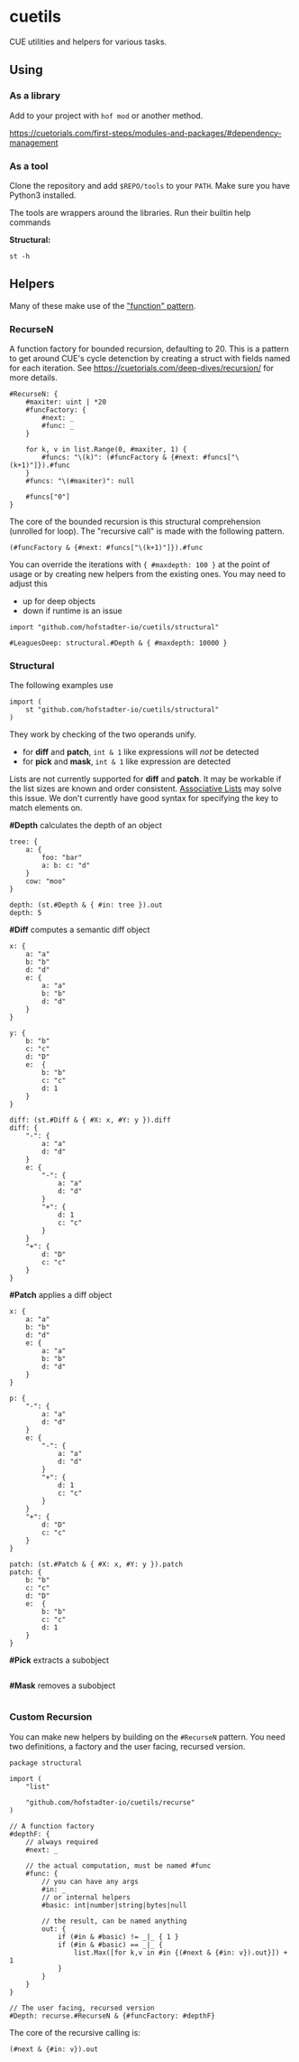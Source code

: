# cuetils

CUE utilities and helpers for various tasks.

## Using

### As a library

Add to your project with `hof mod` or another method.

https://cuetorials.com/first-steps/modules-and-packages/#dependency-management

### As a tool

Clone the repository and add `$REPO/tools` to your `PATH`.
Make sure you have Python3 installed.

The tools are wrappers around the libraries.
Run their builtin help commands

__Structural:__

```
st -h
```

## Helpers

Many of these make use of the
["function" pattern](https://cuetorials.com/patterns/functions/).

### RecurseN

A function factory for bounded recursion, defaulting to 20.
This is a pattern to get around CUE's cycle detenction
by creating a struct with fields named for each iteration.
See https://cuetorials.com/deep-dives/recursion/ for more details.

```cue
#RecurseN: {
	#maxiter: uint | *20
	#funcFactory: {
		#next: _
		#func: _
	}

	for k, v in list.Range(0, #maxiter, 1) {
		#funcs: "\(k)": (#funcFactory & {#next: #funcs["\(k+1)"]}).#func
	}
	#funcs: "\(#maxiter)": null

	#funcs["0"]
}
```

The core of the bounded recursion is this structural comprehension (unrolled for loop).
The "recursive call" is made with the following pattern.

```cue
(#funcFactory & {#next: #funcs["\(k+1)"]}).#func
```

You can override the iterations with `{ #maxdepth: 100 }` at the point of
usage or by creating new helpers from the existing ones.
You may need to adjust this

- up for deep objects
- down if runtime is an issue

```cue
import "github.com/hofstadter-io/cuetils/structural"

#LeaguesDeep: structural.#Depth & { #maxdepth: 10000 }
```


### Structural

The following examples use

```cue
import (
	st "github.com/hofstadter-io/cuetils/structural"
)
```

They work by checking of the two operands unify.

- for __diff__ and __patch__, `int & 1` like expressions will _not_ be detected
- for __pick__ and __mask__, `int & 1` like expression are detected

Lists are not currently supported for __diff__ and __patch__.
It may be workable if the list sizes are known and order consistent.
[Associative Lists](https://cuetorials.com/cueology/futurology/associative-lists/)
may solve this issue. We don't currently have good syntax for specifying the key to match elements on.

__#Depth__ calculates the depth of an object

```cue
tree: {
	a: {
		foo: "bar"
		a: b: c: "d"
	}
	cow: "moo"
}

depth: (st.#Depth & { #in: tree }).out
depth: 5
```

__#Diff__ computes a semantic diff object

```cue
x: {
	a: "a"
	b: "b"
	d: "d"
	e: {
		a: "a"
		b: "b"
		d: "d"
	}
}

y: {
	b: "b"
	c: "c"
	d: "D"
	e:  {
		b: "b"
		c: "c"
		d: 1
	}
}

diff: (st.#Diff & { #X: x, #Y: y }).diff
diff: {
	"-": {
		a: "a"
		d: "d"
	}
	e: {
		"-": {
			a: "a"
			d: "d"
		}
		"+": {
			d: 1
			c: "c"
		}
	}
	"+": {
		d: "D"
		c: "c"
	}
}
```

__#Patch__ applies a diff object

```cue
x: {
	a: "a"
	b: "b"
	d: "d"
	e: {
		a: "a"
		b: "b"
		d: "d"
	}
}

p: {
	"-": {
		a: "a"
		d: "d"
	}
	e: {
		"-": {
			a: "a"
			d: "d"
		}
		"+": {
			d: 1
			c: "c"
		}
	}
	"+": {
		d: "D"
		c: "c"
	}
}

patch: (st.#Patch & { #X: x, #Y: y }).patch
patch: {
	b: "b"
	c: "c"
	d: "D"
	e:  {
		b: "b"
		c: "c"
		d: 1
	}
}
```

__#Pick__ extracts a subobject

```cue
```

__#Mask__ removes a subobject

```cue
```

### Custom Recursion

You can make new helpers by building on the `#RecurseN` pattern.
You need two definitions, a factory and the user facing, recursed version.

```cue
package structural

import (
	"list"

	"github.com/hofstadter-io/cuetils/recurse"
)

// A function factory
#depthF: {
	// always required
	#next: _
	
	// the actual computation, must be named #func
	#func: {
		// you can have any args
		#in: _
		// or internal helpers
		#basic: int|number|string|bytes|null
		
		// the result, can be named anything
		out: {
			if (#in & #basic) != _|_ { 1 }
			if (#in & #basic) == _|_ {
				list.Max([for k,v in #in {(#next & {#in: v}).out}]) + 1
			}
		}
	}
}

// The user facing, recursed version
#Depth: recurse.#RecurseN & {#funcFactory: #depthF}
```

The core of the recursive calling is:

```cue
(#next & {#in: v}).out
```

